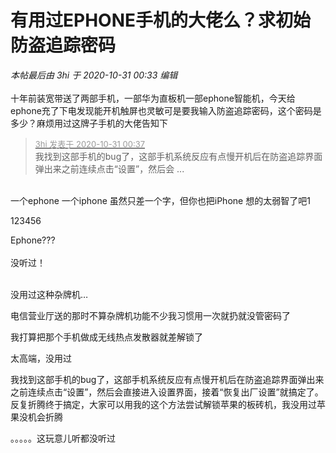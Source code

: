 # 有用过EPHONE手机的大佬么？求初始防盗追踪密码


<i class="pstatus"> 本帖最后由 3hi 于 2020-10-31 00:33 编辑 </i><br />
<br />
十年前装宽带送了两部手机，一部华为直板机一部ephone智能机，今天给ephone充了下电发现能开机触屏也灵敏可是要我输入防盗追踪密码，这个密码是多少？麻烦用过这牌子手机的大佬告知下<br />


<div class="quote"><blockquote><font size="2"><a href="https://www.hostloc.com/forum.php?mod=redirect&amp;goto=findpost&amp;pid=9379025&amp;ptid=759878" target="_blank"><font color="#999999">3hi 发表于 2020-10-31 00:37</font></a></font><br />
我找到这部手机的bug了，这部手机系统反应有点慢开机后在防盗追踪界面弹出来之前连续点击“设置”，然后会 ...</blockquote></div><br />
一个ephone 一个iphone 虽然只差一个字，但你也把iPhone 想的太弱智了吧1

123456

Ephone???<br />
<br />
没听过！<br />
<br />
<img src="static/image/smiley/default/shocked.gif" smilieid="6" border="0" alt="" /><img src="static/image/smiley/default/shocked.gif" smilieid="6" border="0" alt="" /><img src="static/image/smiley/default/shocked.gif" smilieid="6" border="0" alt="" />

没用过这种杂牌机…

电信营业厅送的那时不算杂牌机功能不少我习惯用一次就扔就没管密码了

我打算把那个手机做成无线热点发散器就差解锁了

太高端，没用过

我找到这部手机的bug了，这部手机系统反应有点慢开机后在防盗追踪界面弹出来之前连续点击“设置”，然后会直接进入设置界面，接着“恢复出厂设置”就搞定了。反复折腾终于搞定，大家可以用我的这个方法尝试解锁苹果的板砖机，我没用过苹果没机会折腾

。。。。。这玩意儿听都没听过
